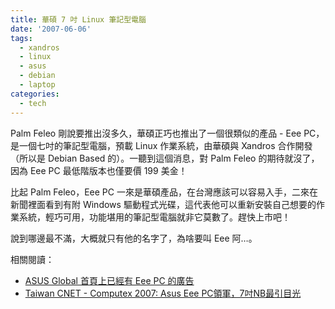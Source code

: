 ```yaml
---
title: 華碩 7 吋 Linux 筆記型電腦
date: '2007-06-06'
tags:
  - xandros
  - linux
  - asus
  - debian
  - laptop
categories:
  - tech
---
```

Palm Feleo 剛說要推出沒多久，華碩正巧也推出了一個很類似的產品 - Eee PC，是一個七吋的筆記型電腦，預載 Linux 作業系統，由華碩與 Xandros 合作開發（所以是 Debian Based 的）。一聽到這個消息，對 Palm Feleo 的期待就沒了，因為 Eee PC 最低階版本也僅要價 199 美金！  
  
比起 Palm Feleo，Eee PC 一來是華碩產品，在台灣應該可以容易入手，二來在新聞裡面看到有附 Windows 驅動程式光碟，這代表他可以重新安裝自己想要的作業系統，輕巧可用，功能堪用的筆記型電腦就非它莫數了。趕快上市吧！  
  
說到哪邊最不滿，大概就只有他的名字了，為啥要叫 Eee 阿…。  
  
相關閱讀：  

*   [ASUS Global 首頁上已經有 Eee PC 的廣告](http://www.asus.com/index.aspx)
*   [Taiwan CNET - Computex 2007: Asus Eee PC領軍，7吋NB最引目光](http://taiwan.cnet.com/cnetlife/digilife/0,2000079913,20118854-001p-1,00.htm)